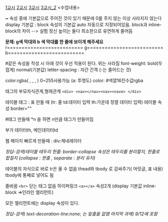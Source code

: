 <p><a href="https://codepen.io/vlveqxoo-the-builder/pen/abgMYJN">1교시</a>
<a href="https://codepen.io/pen?template=gONEzjY">2교시</a>
<a href="https://codepen.io/vlveqxoo-the-builder/pen/NWZJMJR">3교시</a>
<a href="https://codepen.io/vlveqxoo-the-builder/pen/xxoewXV">3교시_2</a>
&lt;수업내용&gt;</p>
<p><del>~</del>
속성 중에 기본값으로 주어진 것이 있기 때문에 0를 주지 않는 이상 사라지지 않는다
display 기본값 : block 
속성의 기본값 auto 자동으로 지정되어있음.
block과 inline-block의 차이 --&gt; 실험 정신
    높이는 둘다 최소한으로 유연하게 줄어듬</p>
<p><strong>문제: g색 막대와 b 색 막대를 한 줄에 보이게 해주세요</strong>
r==========================
g==========================
b==========================</p>
<p>#같은 속성을 작성 시 아래 것이 우선 적용이 된다. 위는 사라짐
font-weight: bold(두껍게)   normal(기본값)
letter-spacing : 자간 간격 (-는 줄어드는 것)</p>
<p>color:rgba( , , , ) 0~255사용가능 (a: 투명도)
color: #색깔16진수값rgba</p>
<p>태그의 부모자식관계,형제관계 <code>&lt;div&gt; &lt;nav&gt;&lt;/nav&gt;&lt;nav&gt;&lt;nave&gt; &lt;/div&gt;</code></p>
<p>테이블 태그 : 표 만들 때 (tr: 줄 td:데이터 입력  th:가운데 정렬 데이터 입력)
테이블 속성 border=&quot;&quot;</p>
<p>#태그 만들때 *n 을 하면 n만큼 태그가 만들어짐</p>
<p>부가 데이터th, 메인데이터td</p>
<p>웹 페이지 빠르게 만들때 : div:제네레이터 </p>
<p><em>정답-검색)테이블 테두리 한줄: border-collapse  속성은 테두리를 분리할지, 한줄로 합칠지  (collapse : 한줄 , separate : 분리 유지)</em></p>
<p>테이블의 자식으로 바로 tr은 올 수 없음 thead와 tbody 로 감싸주기( 머릿글, 표 내용) tbody에 통째로 넣어도 됨</p>
<p>줄바꿈 <code>&lt;br&gt;</code> 닫는 태그 없음
하이퍼링크 <code>&lt;a&gt;&lt;/a&gt;</code> 속성2개 (display 기본값 inline-block =&gt;인라인 엘리먼트)</p>
<p>모든 엘리먼트에는 display 속성이 있다.</p>
<p><em>정답-검색) text-decoration-line:none; 는 밑줄을 없앰
마지막 과제) 9/12에 포함</em></p>